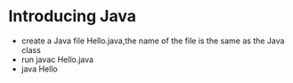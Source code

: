 # Introducing Java
* create a Java file Hello.java,the name of the file is the same as the Java class
* run javac Hello.java
* java Hello
